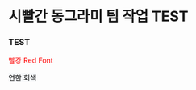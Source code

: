 # 시빨간 동그라미 팀 작업 TEST

### TEST

<span style="color:red"> 빨강 Red Font</span>

<mark style='background-color: #f6f8fa'> 연한 회색 </mark>
